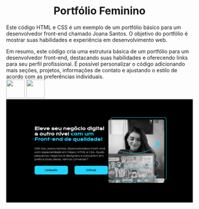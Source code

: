 <h1 align="center">Portfólio Feminino</h1>
Este código HTML e CSS é um exemplo de um portfólio básico para um desenvolvedor front-end chamado Joana Santos. O objetivo do portfólio é mostrar suas habilidades e experiência em desenvolvimento web.

Em resumo, este código cria uma estrutura básica de um portfólio para um desenvolvedor front-end, destacando suas habilidades e oferecendo links para seu perfil profissional. É possível personalizar o código adicionando mais seções, projetos, informações de contato e ajustando o estilo de acordo com as preferências individuais.
<br>
<img src="https://cdn.jsdelivr.net/gh/devicons/devicon/icons/html5/html5-original-wordmark.svg" width="50" height="50" />         <img src="https://cdn.jsdelivr.net/gh/devicons/devicon/icons/css3/css3-original-wordmark.svg" width="50" height="50"/>
<br>
<img src="site.png"/>

